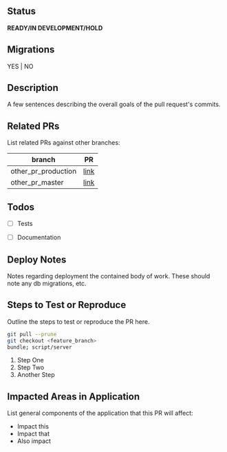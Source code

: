 ## Status
**READY/IN DEVELOPMENT/HOLD**


## Migrations
YES | NO


## Description
A few sentences describing the overall goals of the pull request's commits.


## Related PRs
List related PRs against other branches:

branch | PR
------ | ------
other_pr_production | [link]()
other_pr_master | [link]()


## Todos
- [ ] Tests
- [ ] Documentation


## Deploy Notes
Notes regarding deployment the contained body of work.  These should note any db migrations, etc.

## Steps to Test or Reproduce
Outline the steps to test or reproduce the PR here.

```sh
git pull --prune
git checkout <feature_branch>
bundle; script/server
```

1. Step One
2. Step Two 
3. Another Step


## Impacted Areas in Application
List general components of the application that this PR will affect:

* Impact this
* Impact that 
* Also impact
